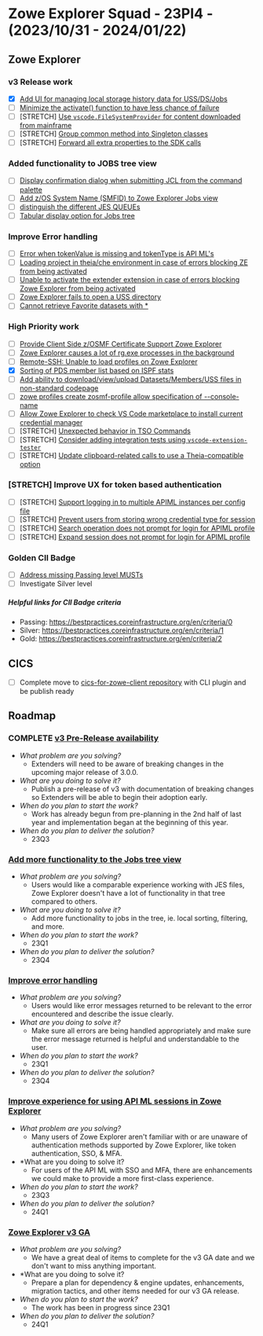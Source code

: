 # Zowe Explorer Squad - 23PI4 - (2023/10/31 - 2024/01/22)

## Zowe Explorer

### v3 Release work

- [x] [Add UI for managing local storage history data for USS/DS/Jobs](https://github.com/zowe/vscode-extension-for-zowe/issues/2488)
- [ ] [Minimize the activate() function to have less chance of failure](https://github.com/zowe/vscode-extension-for-zowe/issues/1985)
- [ ] [STRETCH] [Use `vscode.FileSystemProvider` for content downloaded from mainframe](https://github.com/zowe/vscode-extension-for-zowe/issues/2207)
- [ ] [STRETCH] [Group common method into Singleton classes](https://github.com/zowe/vscode-extension-for-zowe/issues/2109)
- [ ] [STRETCH] [Forward all extra properties to the SDK calls](https://github.com/zowe/vscode-extension-for-zowe/issues/2399)

### Added functionality to JOBS tree view

- [ ] [Display confirmation dialog when submitting JCL from the command palette](https://github.com/zowe/vscode-extension-for-zowe/issues/2061)
- [ ] [Add z/OS System Name (SMFID) to Zowe Explorer Jobs view](https://github.com/zowe/vscode-extension-for-zowe/issues/2308)
- [ ] [distinguish the different JES QUEUEs](https://github.com/zowe/vscode-extension-for-zowe/issues/2255)
- [ ] [Tabular display option for Jobs tree](https://github.com/zowe/vscode-extension-for-zowe/issues/2258)

### Improve Error handling

- [ ] [Error when tokenValue is missing and tokenType is API ML's](https://github.com/zowe/vscode-extension-for-zowe/issues/1759)
- [ ] [Loading project in theia/che environment in case of errors blocking ZE from being activated](https://github.com/zowe/vscode-extension-for-zowe/issues/1984)
- [ ] [Unable to activate the extender extension in case of errors blocking Zowe Explorer from being activated](https://github.com/zowe/vscode-extension-for-zowe/issues/1908)
- [ ] [Zowe Explorer fails to open a USS directory](https://github.com/zowe/vscode-extension-for-zowe/issues/1447)
- [ ] [Cannot retrieve Favorite datasets with *](https://github.com/zowe/vscode-extension-for-zowe/issues/1402)

### High Priority work

- [ ] [Provide Client Side z/OSMF Certificate Support Zowe Explorer](https://github.com/zowe/vscode-extension-for-zowe/issues/2373)
- [ ] [Zowe Explorer causes a lot of rg.exe processes in the background](https://github.com/zowe/vscode-extension-for-zowe/issues/2463)
- [ ] [Remote-SSH: Unable to load profiles on Zowe Explorer](https://github.com/zowe/vscode-extension-for-zowe/issues/2430)
- [x] [Sorting of PDS member list based on ISPF stats](https://github.com/zowe/vscode-extension-for-zowe/issues/2420)
- [ ] [Add ability to download/view/upload Datasets/Members/USS files in non-standard codepage](https://github.com/zowe/vscode-extension-for-zowe/issues/2435)
- [ ] [zowe profiles create zosmf-profile allow specification of --console-name](https://github.com/zowe/vscode-extension-for-zowe/issues/1667)
- [ ] [Allow Zowe Explorer to check VS Code marketplace to install current credential manager](https://github.com/zowe/vscode-extension-for-zowe/issues/2381)
- [ ] [STRETCH] [Unexpected behavior in TSO Commands](https://github.com/zowe/vscode-extension-for-zowe/issues/2528)
- [ ] [STRETCH] [Consider adding integration tests using `vscode-extension-tester`](https://github.com/zowe/vscode-extension-for-zowe/issues/2322)
- [ ] [STRETCH] [Update clipboard-related calls to use a Theia-compatible option](https://github.com/zowe/vscode-extension-for-zowe/issues/2219)

### [STRETCH] Improve UX for token based authentication

- [ ] [STRETCH] [Support logging in to multiple APIML instances per config file](https://github.com/zowe/vscode-extension-for-zowe/issues/2264)
- [ ] [STRETCH] [Prevent users from storing wrong credential type for session](https://github.com/zowe/vscode-extension-for-zowe/issues/2263)
- [ ] [STRETCH] [Search operation does not prompt for login for APIML profile](https://github.com/zowe/vscode-extension-for-zowe/issues/2259)
- [ ] [STRETCH] [Expand session does not prompt for login for APIML profile](https://github.com/zowe/vscode-extension-for-zowe/issues/2261)

### Golden CII Badge

- [ ] [Address missing Passing level MUSTs](https://github.com/zowe/vscode-extension-for-zowe/issues/2400)
- [ ] Investigate Silver level

##### Helpful links for CII Badge criteria

- Passing: https://bestpractices.coreinfrastructure.org/en/criteria/0
- Silver: https://bestpractices.coreinfrastructure.org/en/criteria/1
- Gold: https://bestpractices.coreinfrastructure.org/en/criteria/2

## CICS

- [ ] Complete move to [cics-for-zowe-client repository](https://github.com/zowe/cics-for-zowe-client) with CLI plugin and be publish ready

## Roadmap

### COMPLETE [v3 Pre-Release availability](https://github.com/zowe/vscode-extension-for-zowe/issues/2070)

- *What problem are you solving?*
  - Extenders will need to be aware of breaking changes in the upcoming major release of 3.0.0.
- *What are you doing to solve it?*
  - Publish a pre-release of v3 with documentation of breaking changes so Extenders will be able to begin their adoption early.
- *When do you plan to start the work?*
  - Work has already begun from pre-planning in the 2nd half of last year and implementation began at the beginning of this year.
- *When do you plan to deliver the solution?*
  - 23Q3

### [Add more functionality to the Jobs tree view](https://github.com/zowe/vscode-extension-for-zowe/issues/1597)

- *What problem are you solving?*
  - Users would like a comparable experience working with JES files, Zowe Explorer doesn't have a lot of functionality in that tree compared to others.
- *What are you doing to solve it?*
  - Add more functionality to jobs in the tree, ie. local sorting, filtering, and more.
- *When do you plan to start the work?*
  - 23Q1
- *When do you plan to deliver the solution?*
  - 23Q4

### [Improve error handling](https://github.com/zowe/vscode-extension-for-zowe/issues/1982)

- *What problem are you solving?*
  - Users would like error messages returned to be relevant to the error encountered and describe the issue clearly.
- *What are you doing to solve it?*
  - Make sure all errors are being handled appropriately and make sure the error message returned is helpful and understandable to the user.
- *When do you plan to start the work?*
  - 23Q1
- *When do you plan to deliver the solution?*
  - 23Q4

### [Improve experience for using API ML sessions in Zowe Explorer](https://github.com/zowe/vscode-extension-for-zowe/issues/2252)

- *What problem are you solving?*
  - Many users of Zowe Explorer aren't familiar with or are unaware of authentication methods supported by Zowe Explorer, like token authentication, SSO, & MFA.
- *What are you doing to solve it?
  - For users of the API ML with SSO and MFA, there are enhancements we could make to provide a more first-class experience.
- *When do you plan to start the work?*
  - 23Q3
- *When do you plan to deliver the solution?*
  - 24Q1

### [Zowe Explorer v3 GA]()

- *What problem are you solving?*
  -  We have a great deal of items to complete for the v3 GA date and we don't want to miss anything important.
- *What are you doing to solve it?
  - Prepare a plan for dependency & engine updates, enhancements, migration tactics, and other items needed for our v3 GA release.
- *When do you plan to start the work?*
  - The work has been in progress since 23Q1
- *When do you plan to deliver the solution?*
  - 24Q1
